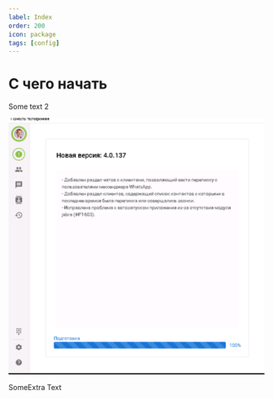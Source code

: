 ```yaml
---
label: Index
order: 200
icon: package
tags: [config]
---
```

# С чего начать

Some text 2

![Some picture](../assets/index/NewVersion.png)

SomeExtra Text
